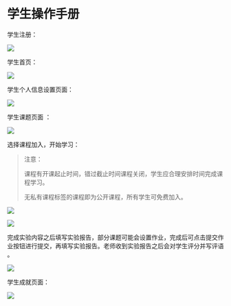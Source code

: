 # 学生操作手册



学生注册：

![](D:\git\intro_to_MOOP\images\4-3-1.png)

学生首页：

![](D:\git\intro_to_MOOP\images\4-3-2.png)

学生个人信息设置页面：

![](D:\git\intro_to_MOOP\images\4-3-3.png)

学生课题页面 ：

![](D:\git\intro_to_MOOP\images\4-3-4.png)

选择课程加入，开始学习：

> 注意：
>
> 课程有开课起止时间，错过截止时间课程关闭，学生应合理安排时间完成课程学习。
>
> 无私有课程标签的课程即为公开课程，所有学生可免费加入。

![](D:\git\intro_to_MOOP\images\4-3-5.png)



![](D:\git\intro_to_MOOP\images\4-3-6.png)

完成实验内容之后填写实验报告，部分课题可能会设置作业，完成后可点击提交作业按钮进行提交，再填写实验报告。老师收到实验报告之后会对学生评分并写评语 。

![](D:\git\intro_to_MOOP\images\4-3-7.png)

学生成就页面：

![](D:\git\intro_to_MOOP\images\4-3-8.png)































